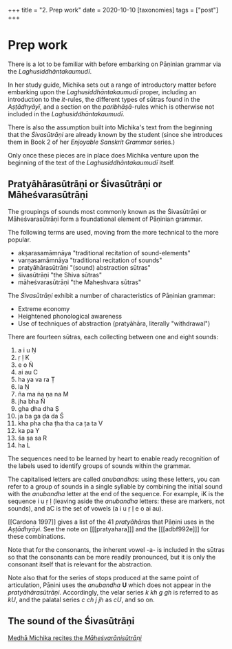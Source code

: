 +++
title = "2. Prep work"
date = 2020-10-10
[taxonomies]
tags = ["post"]
+++

# Prep work

There is a lot to be familiar with before embarking on Pāṇinian grammar via the
*Laghusiddhāntakaumudī*.

In her study guide, Michika sets out a range of introductory matter before
embarking upon the *Laghusiddhāntakaumudī* proper, including an introduction to
the *it*-rules, the different types of sūtras found in the *Aṣṭādhyāyī*, and a
section on the *paribhāṣā*-rules which is otherwise not included in the
*Laghusiddhāntakaumudī*.

There is also the assumption built into Michika's text from the beginning that
the *Śivasūtrāṇi* are already known by the student (since she introduces them in
Book 2 of her *Enjoyable Sanskrit Grammar* series.)

Only once these pieces are in place does Michika venture upon the beginning of
the text of the *Laghusiddhāntakaumudī* itself.

## Pratyāhārasūtrāṇi or Śivasūtrāṇi or Māheśvarasūtrāṇi

The groupings of sounds most commonly known as the Śivasūtrāṇi or
Māheśvarasūtrāṇi form a foundational element of Pāṇinian grammar.

The following terms are used, moving from the more technical to the more popular.

- akṣarasamāmnāya "traditional recitation of sound-elements"
- varṇasamāmnāya "traditional recitation of sounds"
- pratyāhārasūtrāṇi "(sound) abstraction sūtras"
- śivasūtrāṇi "the Shiva sūtras"
- māheśvarasūtrāṇi "the Maheshvara sūtras"

The *Śivasūtrāṇi* exhibit a number of characteristics of Pāṇinian grammar:

- Extreme economy
- Heightened phonological awareness
- Use of techniques of abstraction (pratyāhāra, literally "withdrawal")

There are fourteen sūtras, each collecting between one and eight sounds:

1. a i u Ṇ
2. ṛ ḷ K
3. e o Ṅ
4. ai au C
5. ha ya va ra Ṭ
6. la Ṇ
7. ña ma ṅa ṇa na M
8. jha bha Ñ
9. gha ḍha dha Ṣ
10. ja ba ga ḍa da Ś
11. kha pha cha ṭha tha ca ṭa ta V
12. ka pa Y
13. śa ṣa sa R
14. ha L

The sequences need to be learned by heart to enable ready recognition of the
labels used to identify groups of sounds within the grammar.

The capitalised letters are called *anubandha*s: using these letters, you can
refer to a group of sounds in a single syllable by combining the initial sound
with the *anubandha* letter at the end of the sequence. For example, iK is the
sequence i u ṛ ḷ (leaving aside the *anubandha* letters: these are markers, not
sounds), and aC is the set of vowels (a i u ṛ ḷ e o ai au).

[[Cardona 1997]] gives a list of the 41 *pratyāhāra*s that Pāṇini uses in the
*Aṣṭādhyāyi*. See the note on [[[pratyahara]]] and the [[[adbf992e]]] for these
combinations.

Note that for the consonants, the inherent vowel -a- is included in the sūtras
so that the consonants can be more readily pronounced, but it is only the
consonant itself that is relevant for the abstraction.

Note also that for the series of stops produced at the same point of
articulation, Pāṇini uses the *anubandha* **U** which does not appear in the
*pratyāhārasūtrāṇi*. Accordingly, the velar series *k kh g gh* is referred to as
*kU*, and the palatal series *c ch j jh* as *cU*, and so on.

## The sound of the Śivasūtrāṇi

[Medhā Michika recites the *Māheśvarānisūtrāṇi*](https://youtu.be/HAbmM7gfpP8)

